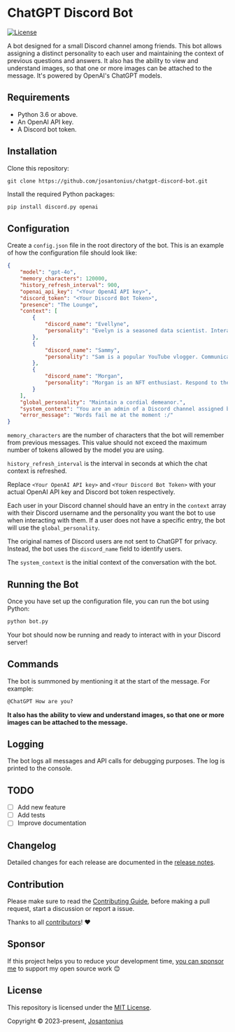 # ChatGPT Discord Bot

[![License](https://img.shields.io/github/license/josantonius/chatgpt-discord-bot)](LICENSE)

A bot designed for a small Discord channel among friends. This bot allows assigning a distinct
personality to each user and maintaining the context of previous questions and answers. It also has
the ability to view and understand images, so that one or more images can be attached to the message.
It's powered by OpenAI's ChatGPT models.

## Requirements

- Python 3.6 or above.
- An OpenAI API key.
- A Discord bot token.

## Installation

Clone this repository:

```console
git clone https://github.com/josantonius/chatgpt-discord-bot.git
```

Install the required Python packages:

```bash
pip install discord.py openai
```

## Configuration

Create a `config.json` file in the root directory of the bot. This is an example of how the
configuration file should look like:

```json
{
    "model": "gpt-4o",
    "memory_characters": 120000,
    "history_refresh_interval": 900,
    "openai_api_key": "<Your OpenAI API key>",
    "discord_token": "<Your Discord Bot Token>",
    "presence": "The Lounge",
    "context": [
        {
            "discord_name": "Evellyne",
            "personality": "Evelyn is a seasoned data scientist. Interact in a polite and..."
        },
        {
            "discord_name": "Sammy",
            "personality": "Sam is a popular YouTube vlogger. Communicate in a cheerful and..."
        },
        {
            "discord_name": "Morgan",
            "personality": "Morgan is an NFT enthusiast. Respond to them with skepticism..."
        }
    ],
    "global_personality": "Maintain a cordial demeanor.",
    "system_context": "You are an admin of a Discord channel assigned by Evelyn.",
    "error_message": "Words fail me at the moment :/"
}
```

`memory_characters` are the number of characters that the bot will remember from previous messages.
This value should not exceed the maximum number of tokens allowed by the model you are using.

`history_refresh_interval` is the interval in seconds at which the chat context is refreshed.

Replace `<Your OpenAI API key>` and `<Your Discord Bot Token>` with your actual OpenAI API key and
Discord bot token respectively.

Each user in your Discord channel should have an entry in the `context` array with their Discord
username and the personality you want the bot to use when interacting with them. If a user does not
have a specific entry, the bot will use the `global_personality`.

The original names of Discord users are not sent to ChatGPT for privacy. Instead, the bot uses the
`discord_name` field to identify users.

The `system_context` is the initial context of the conversation with the bot.

## Running the Bot

Once you have set up the configuration file, you can run the bot using Python:

```bash
python bot.py
```

Your bot should now be running and ready to interact with in your Discord server!

## Commands

The bot is summoned by mentioning it at the start of the message. For example:

```txt
@ChatGPT How are you?
```

**It also has the ability to view and understand images, so that one or more images can be attached to the message.**

## Logging

The bot logs all messages and API calls for debugging purposes. The log is printed to the console.

## TODO

- [ ] Add new feature
- [ ] Add tests
- [ ] Improve documentation

## Changelog

Detailed changes for each release are documented in the
[release notes](https://github.com/josantonius/chatgpt-discord-bot/releases).

## Contribution

Please make sure to read the [Contributing Guide](.github/CONTRIBUTING.md), before making a pull
request, start a discussion or report a issue.

Thanks to all [contributors](https://github.com/josantonius/chatgpt-discord-bot/graphs/contributors)! :heart:

## Sponsor

If this project helps you to reduce your development time,
[you can sponsor me](https://github.com/josantonius#sponsor) to support my open source work :blush:

## License

This repository is licensed under the [MIT License](LICENSE).

Copyright © 2023-present, [Josantonius](https://github.com/josantonius#contact)
